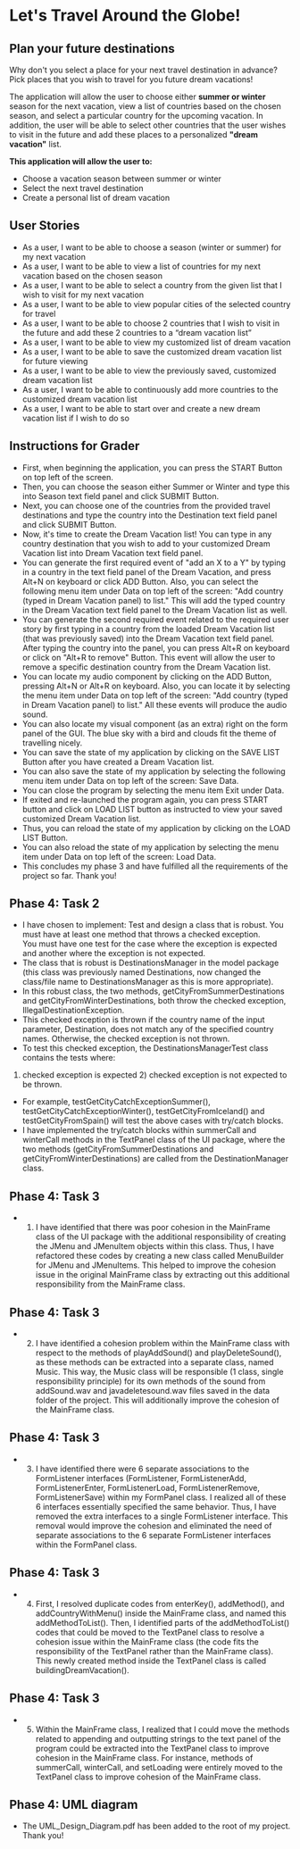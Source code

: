 # Let's Travel Around the Globe!

## Plan your future destinations
Why don't you select a place for your next travel destination in advance?
Pick places that you wish to travel for you future dream vacations! 

The application will allow the user to choose either **summer or winter** season for the next vacation, 
view a list of countries based on the chosen season,
and select a particular country for the upcoming vacation.
In addition, the user will be able to select other countries that the user wishes to visit 
in the future and add these places to a personalized **"dream vacation"** list. 

**This application will allow the user to:**
- Choose a vacation season between summer or winter 
- Select the next travel destination
- Create a personal list of dream vacation


## User Stories
- As a user, I want to be able to choose a season (winter or summer) for my next vacation
- As a user, I want to be able to view a list of countries for my next vacation based on the chosen season
- As a user, I want to be able to select a country from the given list that I wish to visit for my next vacation 
- As a user, I want to be able to view popular cities of the selected country for travel 
- As a user, I want to be able to choose 2 countries that I wish to visit in the future and add these 2 countries to a “dream vacation list”
- As a user, I want to be able to view my customized list of dream vacation
- As a user, I want to be able to save the customized dream vacation list for future viewing 
- As a user, I want to be able to view the previously saved, customized dream vacation list
- As a user, I want to be able to continuously add more countries to the customized dream vacation list
- As a user, I want to be able to start over and create a new dream vacation list if I wish to do so

## Instructions for Grader
- First, when beginning the application, you can press the START Button on top left of the screen.
- Then, you can choose the season either Summer or Winter and type this into Season text field panel and click SUBMIT Button.
- Next, you can choose one of the countries from the provided travel destinations and type the country 
into the Destination text field panel and click SUBMIT Button.
- Now, it's time to create the Dream Vacation list! You can type in any country destination that you wish to add to 
your customized Dream Vacation list into Dream Vacation text field panel.
- You can generate the first required event of "add an X to a Y" by typing in a country in the text field panel of the Dream Vacation, and
press Alt+N on keyboard or click ADD Button. 
Also, you can select the following menu item under Data on top left of the screen: "Add country (typed in Dream Vacation panel) to list."
This will add the typed country in the Dream Vacation text field panel to the Dream Vacation list as well.
- You can generate the second required event related to the required user story by first typing in a country 
from the loaded Dream Vacation list (that was previously saved) into the Dream Vacation text field panel. 
After typing the country into the panel, you can press Alt+R on keyboard or click on "Alt+R to remove" Button.
This event will allow the user to remove a specific destination country from the Dream Vacation list.    
- You can locate my audio component by clicking on the ADD Button, pressing Alt+N or Alt+R on keyboard. 
Also, you can locate it by selecting the menu item under Data on top left of the screen: "Add country (typed in Dream Vacation panel) to list."
All these events will produce the audio sound. 
- You can also locate my visual component (as an extra) right on the form panel of the GUI. The blue sky with a bird and clouds
fit the theme of travelling nicely. 
- You can save the state of my application by clicking on the SAVE LIST Button after you have created a Dream Vacation list.
- You can also save the state of my application by selecting the following menu item under Data on top left of the screen: Save Data.
- You can close the program by selecting the menu item Exit under Data. 
- If exited and re-launched the program again, you can press START button and click on LOAD LIST button as instructed to view
your saved customized Dream Vacation list.
- Thus, you can reload the state of my application by clicking on the LOAD LIST Button. 
- You can also reload the state of my application by selecting the menu item under Data on top left of the screen: Load Data.
- This concludes my phase 3 and have fulfilled all the requirements of the project so far. Thank you! 


## Phase 4: Task 2
- I have chosen to implement:
Test and design a class that is robust. You must have at least one method that throws a checked exception.  
You must have one test for the case where the exception is expected and another where the exception is not expected.
- The class that is robust is DestinationsManager in the model package (this class was previously named Destinations, now changed the
class/file name to DestinationsManager as this is more appropriate).
- In this robust class, the two methods, getCityFromSummerDestinations and getCityFromWinterDestinations, 
both throw the checked exception, IllegalDestinationException.
- This checked exception is thrown if the country name of the input parameter, Destination, does not match any of the specified country names.
 Otherwise, the checked exception is not thrown. 
- To test this checked exception, the DestinationsManagerTest class contains the tests where:
1) checked exception is expected 2) checked exception is not expected to be thrown. 
- For example, testGetCityCatchExceptionSummer(), testGetCityCatchExceptionWinter(), testGetCityFromIceland() and testGetCityFromSpain() 
will test the above cases with try/catch blocks. 
- I have implemented the try/catch blocks within summerCall and winterCall methods in the TextPanel class of the UI package,
where the two methods (getCityFromSummerDestinations and getCityFromWinterDestinations) are called from the DestinationManager class.


## Phase 4: Task 3
- 1) I have identified that there was poor cohesion in the MainFrame class of the UI package with the additional 
responsibility of creating the JMenu and JMenuItem objects within this class. Thus, I have refactored these codes by 
creating a new class called MenuBuilder for JMenu and JMenuItems. This helped to improve the cohesion issue in the original MainFrame class 
by extracting out this additional responsibility from the MainFrame class. 

## Phase 4: Task 3
- 2) I have identified a cohesion problem within the MainFrame class with respect to the methods of playAddSound() and playDeleteSound(), 
as these methods can be extracted into a separate class, named Music. This way, the Music class will be responsible (1 class, single responsibility principle) 
for its own methods of the sound from addSound.wav and javadeletesound.wav files saved in the data folder of the project.
This will additionally improve the cohesion of the MainFrame class. 

## Phase 4: Task 3
- 3) I have identified there were 6 separate associations to the FormListener interfaces (FormListener, FormListenerAdd,
FormListenerEnter, FormListenerLoad, FormListenerRemove, FormListenerSave) within my FormPanel class. 
I realized all of these 6 interfaces essentially specified the same behavior. Thus, I have removed the extra interfaces 
to a single FormListener interface. This removal would improve the cohesion and eliminated the need of 
separate associations to the 6 separate FormListener interfaces within the FormPanel class.


## Phase 4: Task 3
- 4) First, I resolved duplicate codes from enterKey(), addMethod(), and addCountryWithMenu() inside the MainFrame class, 
and named this addMethodToList(). Then, I identified parts of the addMethodToList() codes that could be moved to the TextPanel class
to resolve a cohesion issue within the MainFrame class (the code fits the responsibility of the TextPanel 
rather than the MainFrame class). This newly created method inside the TextPanel class is called buildingDreamVacation(). 

## Phase 4: Task 3
- 5) Within the MainFrame class, I realized that I could move the methods related to appending and outputting strings to the text panel
 of the program could be extracted into the TextPanel class to improve cohesion in the MainFrame class. For instance, 
 methods of summerCall, winterCall, and setLoading were entirely moved to the TextPanel class to improve cohesion of the MainFrame class. 

## Phase 4: UML diagram
- The UML_Design_Diagram.pdf has been added to the root of my project. Thank you! 



